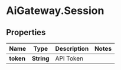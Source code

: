 # AiGateway.Session

## Properties
Name | Type | Description | Notes
------------ | ------------- | ------------- | -------------
**token** | **String** | API Token | 


